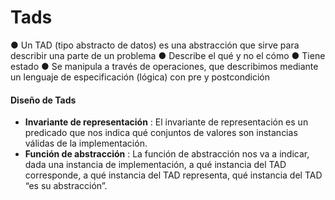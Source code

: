 # Tads
●  Un TAD (tipo abstracto de datos) es una abstracción que sirve para describir una
parte de un problema
● Describe el qué y no el cómo
● Tiene estado
● Se manipula a través de operaciones, que describimos mediante un lenguaje de especificación (lógica) con pre y postcondición

#### Diseño de Tads
* **Invariante de representación** : El invariante de representación es un predicado que nos indica qué conjuntos de valores son instancias válidas de la implementación.
* **Función de abstracción** : La función de abstracción nos va a indicar, dada una instancia de implementación, a qué instancia del TAD corresponde, a qué instancia del TAD representa, qué instancia del TAD “es su abstracción”.
